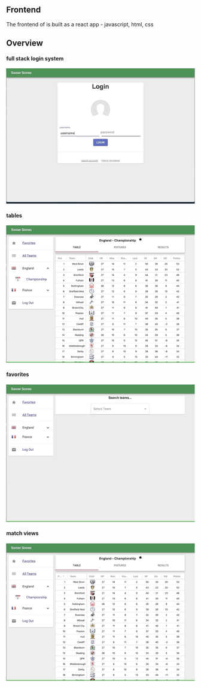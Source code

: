 ## Frontend
The frontend of is built as a react app - javascript, html, css

## Overview
#### full stack login system
![](../gifs/loginSystem.gif)

#### tables
![](../gifs/tables.gif)

#### favorites
![](../gifs/favorites.gif)

#### match views
![](../gifs/matchView.gif)